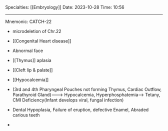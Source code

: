 Specialties: [[Embryology]] 
Date: 2023-10-28
Time: 10:56 

---
Mnemonic: CATCH-22
- microdeletion of Chr.22
- [[Congenital Heart disease]]
- Abnormal face
- [[Thymus]] aplasia
- [[Cleft lip & palate]]
- [[Hypocalcemia]] 


- (3rd and 4th Pharyngeal Pouches not forming Thymus, Cardiac Outflow, Parathyroid Gland)---> Hypocalcemia, Hyperphosphatemia--> Tetany, CMI Deficiency(Infant develops viral, fungal infection)
- Dental Hypoplasia, Failure of eruption, defective Enamel, Abraded carious teeth
- 

